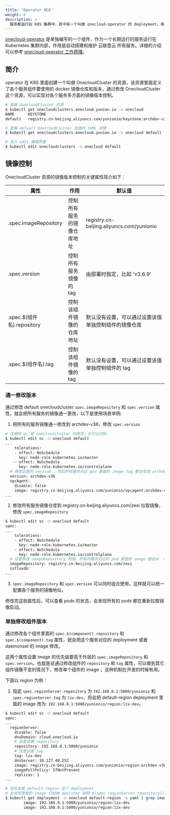 ```yaml
---
title: "Operator 相关"
weight: 6
description: >
  服务都运行在 K8S 集群中，其中有一个叫做 onecloud-operator 的 deployment，用于部署和控制其它服务的所需要的 K8S 资源，这里介绍下这个叫做 operator 组件的操作
---
```


[onecloud-operator](https://github.com/yunionio/onecloud-operator) 是单独编写的一个组件，作为一个长期运行的服务运行在 Kubernetes 集群内部，作用是自动搭建和维护 云联壹云 所有服务。详细的介绍可以参考 [onecloud-operator 工作原理](https://github.com/yunionio/onecloud-operator/blob/master/docs/intro.md)。

## 简介

operator 在 K8S 里面创建一个叫做 OnecloudCluster 的资源，该资源里面定义了各个服务组件要使用的 docker 镜像仓库和版本，通过修改 OnecloudCluster 这个资源，可以实现对各个服务多方面的镜像版本控制。

```bash
# 查看 OnecloudCluster 资源
$ kubectl get onecloudclusters.onecloud.yunion.io -n onecloud
NAME      KEYSTONE
default   registry.cn-beijing.aliyuncs.com/yunionio/keystone:archdev-v36

# 查看 default OnecloudCluster 资源的 YAML 详情
$ kubectl get onecloudclusters.onecloud.yunion.io -n onecloud default -o yaml

# 进入 edit 编辑界面
$ kubectl edit onecloudclusters -n onecloud default
```


## 镜像控制

OnecloudCluster 资源的镜像版本控制的关键属性简介如下：

| 属性                       | 作用                       | 默认值                                               |
|----------------------------|----------------------------|------------------------------------------------------|
| .spec.imageRepository      | 控制所有服务的镜像仓库地址 | registry.cn-beijing.aliyuncs.com/yunionio            |
| .spec.version              | 控制所有服务镜像的 tag     | 由部署时指定，比如 'v3.6.9'                          |
| .spec.$(组件名).repository | 控制该组件镜像的仓库地址   | 默认没有设置，可以通过设置该值单独控制组件的镜像仓库 |
| .spec.$(组件名).tag        | 控制该组件镜像的 tag       | 默认没有设置，可以通过设置该值单独控制组件的 tag     |


### 通一修改版本

通过修改 default onecloudcluster `spec.imageRepository` 和 `spec.version` 属性，就会把所有服务的镜像通一更改，以下是使用场景举例:

1. 把所有的服务镜像通一修改到 archdev-v36，修改 `spec.version`

```bash
# 这里的 oc 是 onecloudcluster 的简写，也可以识别
$ kubectl edit oc -n onecloud default
...
    tolerations:
    - effect: NoSchedule
      key: node-role.kubernetes.io/master
    - effect: NoSchedule
      key: node-role.kubernetes.io/controlplane
  # 修改这里的 version ，然后所有服务对应 pod 里面的 image tag 都会变成 archdev-v36
  version: archdev-v36
  vpcAgent:
    disable: false
    image: registry.cn-beijing.aliyuncs.com/yunionio/vpcagent:archdev-v36
...
```

2. 修改所有服务镜像仓库到 registry.cn-beijing.aliyuncs.com/zexi 拉取镜像，修改 `spec.imageRepository`

```bash
$ kubectl edit oc -n onecloud default
spec:
...
    tolerations:
    - effect: NoSchedule
      key: node-role.kubernetes.io/master
    - effect: NoSchedule
      key: node-role.kubernetes.io/controlplane
  # 这里修改 imageRepository 的值，所有的服务对应的 pod 里面的 image 都会从 `registry.cn-beijing.aliyuncs.com/zexi` 这个仓库拉取
  imageRepository: registry.cn-beijing.aliyuncs.com/zexi
  influxdb:
...
```

3. `spec.imageRepository` 和 `spec.version` 可以同时组合使用，这样就可以统一配置各个服务的镜像地址。

修改完这些属性后，可以查看 pods 的状态，会发现所有的 pods 都在重新拉取镜像启动。

### 单独修改组件版本

通过修改各个组件里面的 `spec.$(component).repository` 和 `spec.$(component).tag` 属性，就会把这个服务对应的 deployment 或者 daemonset 的 image 修改。

这两个属性设置 image 的优先级要高于外层的 `spec.imageRepository` 和 `spec.version`。也就是说通过修改组件的 `repository` 和 `tag` 属性，可以做到其它组件镜像不变的情况下，修改单个组件的 image ，这种机制在开发的时候有用。

下面以 region 为例：

1. 指定 `spec.regionServer.repository` 为 `192.168.0.1:5000/yunionio` 和 `spec.regionServer.tag` 为 `lzx-dev`，将会把 default-region deployment 里面的 image 改为: `192.168.0.1:5000/yunionio/region:lzx-dev`。

```bash
$ kubectl edit oc -n onecloud default
spec:
...
  regionServer:
    disable: false
    dnsDomain: cloud.onecloud.io
    # 这里设置 repository
    repository: 192.168.0.1:5000/yunionio
    # 这里设置 tag
    tag: lzx-dev
    dnsServer: 10.127.40.252
    image: registry.cn-beijing.aliyuncs.com/yunionio/region:archdev-v36
    imagePullPolicy: IfNotPresent
    replicas: 1
...

# 现在查看 default-region 这个 deployment
# 会发现里面的 image 已经被 operator 按照 $(spec.regionServer.repository)/region:$(spec.regionServer.tag) 的格式修改了
$ kubectl get deployment -n onecloud default-region -o yaml | grep image:
        image: 192.168.0.1:5000/yunionio/region:lzx-dev
        image: 192.168.0.1:5000/yunionio/region:lzx-dev
```
